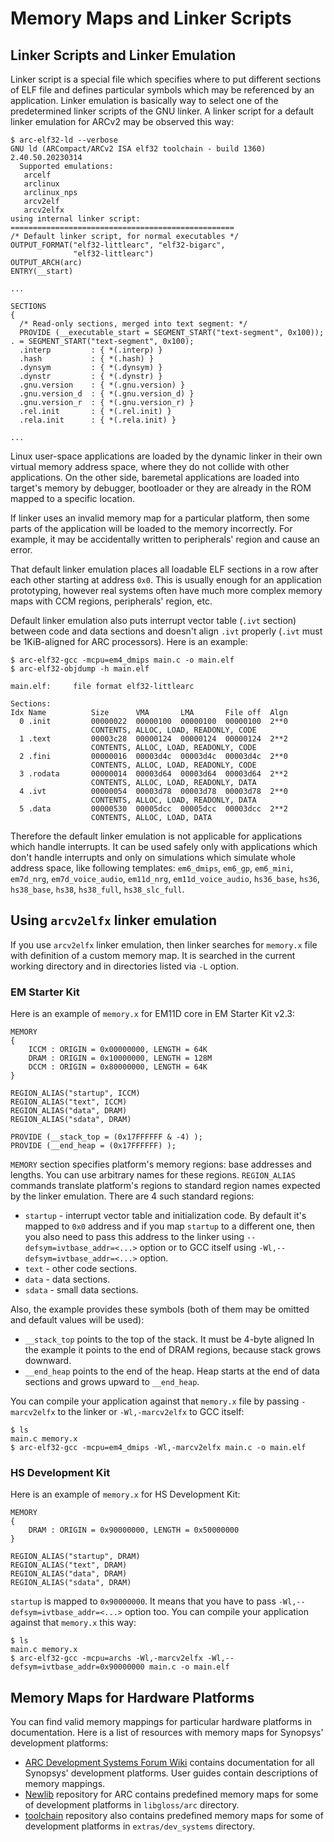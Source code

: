 # Memory Maps and Linker Scripts

## Linker Scripts and Linker Emulation

Linker script is a special file which specifies where to put different sections of ELF file
and defines particular symbols which may be referenced by an application. Linker emulation is
basically way to select one of the predetermined linker scripts of the GNU linker.
A linker script for a default linker emulation for ARCv2 may be observed this way:

```
$ arc-elf32-ld --verbose
GNU ld (ARCompact/ARCv2 ISA elf32 toolchain - build 1360) 2.40.50.20230314
  Supported emulations:
   arcelf
   arclinux
   arclinux_nps
   arcv2elf
   arcv2elfx
using internal linker script:
==================================================
/* Default linker script, for normal executables */
OUTPUT_FORMAT("elf32-littlearc", "elf32-bigarc",
              "elf32-littlearc")
OUTPUT_ARCH(arc)
ENTRY(__start)

...

SECTIONS
{
  /* Read-only sections, merged into text segment: */
  PROVIDE (__executable_start = SEGMENT_START("text-segment", 0x100)); . = SEGMENT_START("text-segment", 0x100);
  .interp         : { *(.interp) }
  .hash           : { *(.hash) }
  .dynsym         : { *(.dynsym) }
  .dynstr         : { *(.dynstr) }
  .gnu.version    : { *(.gnu.version) }
  .gnu.version_d  : { *(.gnu.version_d) }
  .gnu.version_r  : { *(.gnu.version_r) }
  .rel.init       : { *(.rel.init) }
  .rela.init      : { *(.rela.init) }

...
```

Linux user-space applications are loaded by the dynamic linker in their own virtual memory address space,
where they do not collide with other applications. On the other side, baremetal applications are loaded into
target's memory by debugger, bootloader or they are already in the ROM mapped to a specific location.

If linker uses an invalid memory map for a particular platform, then some parts of the application will be loaded
to the memory incorrectly. For example, it may be accidentally written to peripherals' region and cause an error.

That default linker emulation places all loadable ELF sections in a row after each other starting at address `0x0`.
This is usually enough for an application prototyping, however real systems often have much more complex memory maps
with CCM regions, peripherals' region, etc.

Default linker emulation also puts interrupt vector table (`.ivt` section) between code and data sections and doesn't
align `.ivt` properly (`.ivt` must be 1KiB-aligned for ARC processors). Here is an example:

```
$ arc-elf32-gcc -mcpu=em4_dmips main.c -o main.elf
$ arc-elf32-objdump -h main.elf

main.elf:     file format elf32-littlearc

Sections:
Idx Name          Size      VMA       LMA       File off  Algn
  0 .init         00000022  00000100  00000100  00000100  2**0
                  CONTENTS, ALLOC, LOAD, READONLY, CODE
  1 .text         00003c28  00000124  00000124  00000124  2**2
                  CONTENTS, ALLOC, LOAD, READONLY, CODE
  2 .fini         00000016  00003d4c  00003d4c  00003d4c  2**0
                  CONTENTS, ALLOC, LOAD, READONLY, CODE
  3 .rodata       00000014  00003d64  00003d64  00003d64  2**2
                  CONTENTS, ALLOC, LOAD, READONLY, DATA
  4 .ivt          00000054  00003d78  00003d78  00003d78  2**0
                  CONTENTS, ALLOC, LOAD, READONLY, DATA
  5 .data         00000530  00005dcc  00005dcc  00003dcc  2**2
                  CONTENTS, ALLOC, LOAD, DATA
```

Therefore the default linker emulation is not applicable for applications which handle interrupts.
It can be used safely only with applications which don't handle interrupts and only on simulations
which simulate whole address space, like following templates: `em6_dmips`, `em6_gp`, `em6_mini`,
`em7d_nrg`, `em7d_voice_audio`, `em11d_nrg`, `em11d_voice_audio`, `hs36_base`, `hs36`, `hs38_base`,
`hs38`, `hs38_full`, `hs38_slc_full`.

## Using `arcv2elfx` linker emulation

If you use `arcv2elfx` linker emulation, then linker searches for `memory.x` file with definition of
a custom memory map. It is searched in the current working directory and in directories listed via
`-L` option.

### EM Starter Kit

Here is an example of `memory.x` for EM11D core in EM Starter Kit v2.3:

```
MEMORY
{
    ICCM : ORIGIN = 0x00000000, LENGTH = 64K
    DRAM : ORIGIN = 0x10000000, LENGTH = 128M
    DCCM : ORIGIN = 0x80000000, LENGTH = 64K
}

REGION_ALIAS("startup", ICCM)
REGION_ALIAS("text", ICCM)
REGION_ALIAS("data", DRAM)
REGION_ALIAS("sdata", DRAM)

PROVIDE (__stack_top = (0x17FFFFFF & -4) );
PROVIDE (__end_heap = (0x17FFFFFF) );
```

`MEMORY` section specifies platform's memory regions: base addresses and lengths.
You can use arbitrary names for these regions.
`REGION_ALIAS` commands translate platform's regions to standard region names
expected by the linker emulation. There are 4 such standard regions:

* `startup` - interrupt vector table and initialization code. By default it's mapped to `0x0` address and if you map `startup` to a different one, then you also need to pass this address to the linker using `--defsym=ivtbase_addr=<...>` option or to GCC itself using `-Wl,--defsym=ivtbase_addr=<...>` option.
* `text` - other code sections.
* `data` - data sections.
* `sdata` - small data sections.

Also, the example provides these symbols (both of them may be omitted and default values will be used):

* `__stack_top` points to the top of the stack. It must be 4-byte aligned In the example it points to the end
  of DRAM regions, because stack grows downward.
* `__end_heap` points to the end of the heap. Heap starts at the end of data sections
  and grows upward to `__end_heap`.

You can compile your application against that `memory.x` file by passing `-marcv2elfx` to the linker or
`-Wl,-marcv2elfx` to GCC itself:

```
$ ls
main.c memory.x
$ arc-elf32-gcc -mcpu=em4_dmips -Wl,-marcv2elfx main.c -o main.elf
```

### HS Development Kit

Here is an example of `memory.x` for HS Development Kit:

```
MEMORY
{
    DRAM : ORIGIN = 0x90000000, LENGTH = 0x50000000
}

REGION_ALIAS("startup", DRAM)
REGION_ALIAS("text", DRAM)
REGION_ALIAS("data", DRAM)
REGION_ALIAS("sdata", DRAM)
```

`startup` is mapped to `0x90000000`. It means that you have to pass `-Wl,--defsym=ivtbase_addr=<...>` option too.
You can compile your application against that `memory.x` this way:

```
$ ls
main.c memory.x
$ arc-elf32-gcc -mcpu=archs -Wl,-marcv2elfx -Wl,--defsym=ivtbase_addr=0x90000000 main.c -o main.elf
```

## Memory Maps for Hardware Platforms

You can find valid memory mappings for particular hardware platforms in documentation.
Here is a list of resources with memory maps for Synopsys' development platforms:

* [ARC Development Systems Forum Wiki](https://github.com/foss-for-synopsys-dwc-arc-processors/ARC-Development-Systems-Forum/wiki/ARC-Development-Systems-Forum-Wiki-Home) contains documentation for all Synopsys' development platforms. User guides contain descriptions of memory mappings.
* [Newlib](https://github.com/foss-for-synopsys-dwc-arc-processors/newlib/tree/arc64) repository for ARC contains predefined
  memory maps for some of development platforms  in `libgloss/arc` directory.
* [toolchain](https://github.com/foss-for-synopsys-dwc-arc-processors/toolchain) repository also contains predefined
  memory maps for some of development platforms in `extras/dev_systems` directory.

